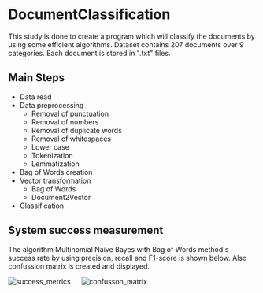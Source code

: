 # DocumentClassification

This study is done to create a program which will classify the documents by using some efficient algorithms. Dataset contains 207 documents over 9 categories. Each document is
stored in ".txt" files.

## Main Steps

- Data read
- Data preprocessing
  - Removal of punctuation
  - Removal of numbers
  - Removal of duplicate words
  - Removal of whitespaces
  - Lower case
  - Tokenization
  - Lemmatization
- Bag of Words creation
- Vector transformation
  - Bag of Words
  - Document2Vector
- Classification

## System success measurement

The algorithm Multinomial Naive Bayes with Bag of Words method's success rate by using precision, recall and F1-score is shown below. Also confussion matrix is created and
displayed.

![success_metrics](https://user-images.githubusercontent.com/57035819/129564173-5aced893-d0d4-468e-93b5-c831f70af1b0.png) &emsp; ![confusson_matrix](https://user-images.githubusercontent.com/57035819/129564203-26384052-539b-49d5-8181-4de5daa82201.png)

